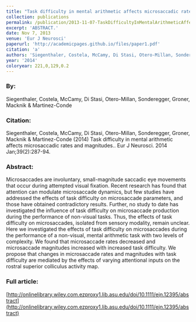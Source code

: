 ```yaml
---
title: "Task difficulty in mental arithmetic affects microsaccadic rates and magnitudes."
collection: publications
permalink: /publication/2013-11-07-TaskDifficultyInMentalArithmeticAffectsMicrosaccadicRatesAndMag
excerpt: 'ABSTRACT.'
date: Nov 7, 2013
venue: 'Eur J Neurosci'
paperurl: 'http://academicpages.github.io/files/paper1.pdf'
citation: 'a'
authors: 'Siegenthaler, Costela, McCamy, Di Stasi, Otero-Millan, Sonderegger, Groner, Macknik & Martinez-Conde'
year: '2014'
coloryear: 221,0,129,0.2
---
```


### By: 
Siegenthaler, Costela, McCamy, Di Stasi, Otero-Millan, Sonderegger, Groner, Macknik & Martinez-Conde

### Citation: 
Siegenthaler, Costela, McCamy, Di Stasi, Otero-Millan, Sonderegger, Groner, Macknik & Martinez-Conde (2014) Task difficulty in mental arithmetic affects microsaccadic rates and magnitudes.. Eur J Neurosci. 2014 Jan;39(2):287-94. 

### Abstract: 
Microsaccades are involuntary, small-magnitude saccadic eye movements that occur during attempted visual fixation. Recent research has found that attention can modulate microsaccade dynamics, but few studies have addressed the effects of task difficulty on microsaccade parameters, and those have obtained contradictory results. Further, no study to date has investigated the influence of task difficulty on microsaccade production during the performance of non-visual tasks. Thus, the effects of task difficulty on microsaccades, isolated from sensory modality, remain unclear. Here we investigated the effects of task difficulty on microsaccades during the performance of a non-visual, mental arithmetic task with two levels of complexity. We found that microsaccade rates decreased and microsaccade magnitudes increased with increased task difficulty. We propose that changes in microsaccade rates and magnitudes with task difficulty are mediated by the effects of varying attentional inputs on the rostral superior colliculus activity map.

### Full article: 
[http://onlinelibrary.wiley.com.ezproxy1.lib.asu.edu/doi/10.1111/ejn.12395/abstract](http://onlinelibrary.wiley.com.ezproxy1.lib.asu.edu/doi/10.1111/ejn.12395/abstract)
